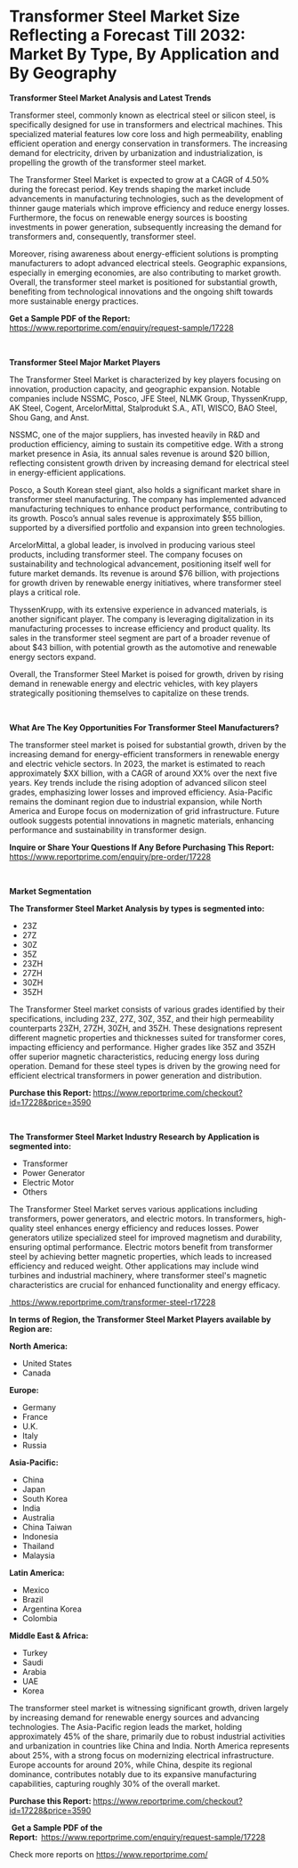 <p><h1>Transformer Steel Market Size Reflecting a Forecast Till 2032: Market By Type, By Application and By Geography</h1></p><p><strong>Transformer Steel Market Analysis and Latest Trends</strong></p>
<p><p>Transformer steel, commonly known as electrical steel or silicon steel, is specifically designed for use in transformers and electrical machines. This specialized material features low core loss and high permeability, enabling efficient operation and energy conservation in transformers. The increasing demand for electricity, driven by urbanization and industrialization, is propelling the growth of the transformer steel market. </p><p>The Transformer Steel Market is expected to grow at a CAGR of 4.50% during the forecast period. Key trends shaping the market include advancements in manufacturing technologies, such as the development of thinner gauge materials which improve efficiency and reduce energy losses. Furthermore, the focus on renewable energy sources is boosting investments in power generation, subsequently increasing the demand for transformers and, consequently, transformer steel. </p><p>Moreover, rising awareness about energy-efficient solutions is prompting manufacturers to adopt advanced electrical steels. Geographic expansions, especially in emerging economies, are also contributing to market growth. Overall, the transformer steel market is positioned for substantial growth, benefiting from technological innovations and the ongoing shift towards more sustainable energy practices.</p></p>
<p><strong>Get a Sample PDF of the Report:&nbsp;</strong> <a href="https://www.reportprime.com/enquiry/request-sample/17228?utm_campaign=2095&utm_medium=2&utm_source=Github&utm_content=ia&utm_term=18032025&utm_id=transformer-steel">https://www.reportprime.com/enquiry/request-sample/17228</a></p>
<p>&nbsp;</p>
<p><strong>Transformer Steel Major Market Players</strong></p>
<p><p>The Transformer Steel Market is characterized by key players focusing on innovation, production capacity, and geographic expansion. Notable companies include NSSMC, Posco, JFE Steel, NLMK Group, ThyssenKrupp, AK Steel, Cogent, ArcelorMittal, Stalprodukt S.A., ATI, WISCO, BAO Steel, Shou Gang, and Anst.</p><p>NSSMC, one of the major suppliers, has invested heavily in R&D and production efficiency, aiming to sustain its competitive edge. With a strong market presence in Asia, its annual sales revenue is around $20 billion, reflecting consistent growth driven by increasing demand for electrical steel in energy-efficient applications.</p><p>Posco, a South Korean steel giant, also holds a significant market share in transformer steel manufacturing. The company has implemented advanced manufacturing techniques to enhance product performance, contributing to its growth. Posco’s annual sales revenue is approximately $55 billion, supported by a diversified portfolio and expansion into green technologies.</p><p>ArcelorMittal, a global leader, is involved in producing various steel products, including transformer steel. The company focuses on sustainability and technological advancement, positioning itself well for future market demands. Its revenue is around $76 billion, with projections for growth driven by renewable energy initiatives, where transformer steel plays a critical role.</p><p>ThyssenKrupp, with its extensive experience in advanced materials, is another significant player. The company is leveraging digitalization in its manufacturing processes to increase efficiency and product quality. Its sales in the transformer steel segment are part of a broader revenue of about $43 billion, with potential growth as the automotive and renewable energy sectors expand.</p><p>Overall, the Transformer Steel Market is poised for growth, driven by rising demand in renewable energy and electric vehicles, with key players strategically positioning themselves to capitalize on these trends.</p></p>
<p>&nbsp;</p>
<p><strong>What Are The Key Opportunities For Transformer Steel Manufacturers?</strong></p>
<p><p>The transformer steel market is poised for substantial growth, driven by the increasing demand for energy-efficient transformers in renewable energy and electric vehicle sectors. In 2023, the market is estimated to reach approximately $XX billion, with a CAGR of around XX% over the next five years. Key trends include the rising adoption of advanced silicon steel grades, emphasizing lower losses and improved efficiency. Asia-Pacific remains the dominant region due to industrial expansion, while North America and Europe focus on modernization of grid infrastructure. Future outlook suggests potential innovations in magnetic materials, enhancing performance and sustainability in transformer design.</p></p>
<p><strong>Inquire or Share Your Questions If Any Before Purchasing This Report:</strong> <a href="https://www.reportprime.com/enquiry/pre-order/17228?utm_campaign=2095&utm_medium=2&utm_source=Github&utm_content=ia&utm_term=18032025&utm_id=transformer-steel">https://www.reportprime.com/enquiry/pre-order/17228</a></p>
<p>&nbsp;</p>
<p><strong>Market Segmentation</strong></p>
<p><strong>The Transformer Steel Market Analysis by types is segmented into:</strong></p>
<p><ul><li>23Z</li><li>27Z</li><li>30Z</li><li>35Z</li><li>23ZH</li><li>27ZH</li><li>30ZH</li><li>35ZH</li></ul></p>
<p><p>The Transformer Steel market consists of various grades identified by their specifications, including 23Z, 27Z, 30Z, 35Z, and their high permeability counterparts 23ZH, 27ZH, 30ZH, and 35ZH. These designations represent different magnetic properties and thicknesses suited for transformer cores, impacting efficiency and performance. Higher grades like 35Z and 35ZH offer superior magnetic characteristics, reducing energy loss during operation. Demand for these steel types is driven by the growing need for efficient electrical transformers in power generation and distribution.</p></p>
<p><strong>Purchase this Report:&nbsp;</strong><a href="https://www.reportprime.com/checkout?id=17228&price=3590&utm_campaign=2095&utm_medium=2&utm_source=Github&utm_content=ia&utm_term=18032025&utm_id=transformer-steel">https://www.reportprime.com/checkout?id=17228&price=3590</a></p>
<p>&nbsp;</p>
<p><strong>The Transformer Steel Market Industry Research by Application is segmented into:</strong></p>
<p><ul><li>Transformer</li><li>Power Generator</li><li>Electric Motor</li><li>Others</li></ul></p>
<p><p>The Transformer Steel Market serves various applications including transformers, power generators, and electric motors. In transformers, high-quality steel enhances energy efficiency and reduces losses. Power generators utilize specialized steel for improved magnetism and durability, ensuring optimal performance. Electric motors benefit from transformer steel by achieving better magnetic properties, which leads to increased efficiency and reduced weight. Other applications may include wind turbines and industrial machinery, where transformer steel's magnetic characteristics are crucial for enhanced functionality and energy efficacy.</p></p>
<p><a href="https://www.reportprime.com/transformer-steel-r17228?utm_campaign=2095&utm_medium=2&utm_source=Github&utm_content=ia&utm_term=18032025&utm_id=transformer-steel">&nbsp;https://www.reportprime.com/transformer-steel-r17228</a></p>
<p><strong>In terms of Region, the Transformer Steel Market Players available by Region are:</strong></p>
<p>
    <p> <strong> North America: </strong>
        <ul>
            <li>United States</li>
            <li>Canada</li>
        </ul>
        </p> 
    <p> <strong> Europe: </strong>
        <ul>
            <li>Germany</li>
            <li>France</li>
            <li>U.K.</li>
            <li>Italy</li>
            <li>Russia</li>
        </ul>
        </p> 
    <p> <strong> Asia-Pacific: </strong>
        <ul>
            <li>China</li>
            <li>Japan</li>
            <li>South Korea</li>
            <li>India</li>
            <li>Australia</li>
            <li>China Taiwan</li>
            <li>Indonesia</li>
            <li>Thailand</li>
            <li>Malaysia</li>
        </ul>
        </p> 
    <p> <strong> Latin America: </strong>
        <ul>
            <li>Mexico</li>
            <li>Brazil</li>
            <li>Argentina Korea</li>
            <li>Colombia</li>
        </ul>
        </p> 
    <p> <strong> Middle East & Africa: </strong>
        <ul>
            <li>Turkey</li>
            <li>Saudi</li>
            <li>Arabia</li>
            <li>UAE</li>
            <li>Korea</li>
        </ul>
    </p>
    </p>
<p><p>The transformer steel market is witnessing significant growth, driven largely by increasing demand for renewable energy sources and advancing technologies. The Asia-Pacific region leads the market, holding approximately 45% of the share, primarily due to robust industrial activities and urbanization in countries like China and India. North America represents about 25%, with a strong focus on modernizing electrical infrastructure. Europe accounts for around 20%, while China, despite its regional dominance, contributes notably due to its expansive manufacturing capabilities, capturing roughly 30% of the overall market.</p></p>
<p><strong>Purchase this Report: </strong><a href="https://www.reportprime.com/checkout?id=17228&price=3590&utm_campaign=2095&utm_medium=2&utm_source=Github&utm_content=ia&utm_term=18032025&utm_id=transformer-steel">https://www.reportprime.com/checkout?id=17228&price=3590</a></p>
<p>&nbsp;<strong>Get a Sample PDF of the Report:&nbsp;&nbsp;</strong><a href="https://www.reportprime.com/enquiry/request-sample/17228?utm_campaign=2095&utm_medium=2&utm_source=Github&utm_content=ia&utm_term=18032025&utm_id=transformer-steel">https://www.reportprime.com/enquiry/request-sample/17228</a></p>
<p><strong></strong></p>
<p>Check more reports on <a href="https://www.reportprime.com/?utm_campaign=2095&utm_medium=2&utm_source=Github&utm_content=ia&utm_term=18032025&utm_id=transformer-steel">https://www.reportprime.com/</a></p>